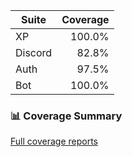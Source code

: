 | Suite | Coverage |
| --- | ---: |
| XP | 100.0% |
| Discord | 82.8% |
| Auth | 97.5% |
| Bot | 100.0% |

### 📊 Coverage Summary

[Full coverage reports](https://github.com/theangrygamershowproductions/DevOnboarder/actions/runs/18264949850)
